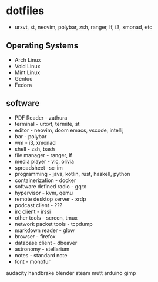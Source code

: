 # dotfiles

- urxvt, st, neovim, polybar, zsh, ranger, lf, i3, xmonad, etc

## Operating Systems 
- Arch Linux
- Void Linux
- Mint Linux
- Gentoo
- Fedora

## software
- PDF Reader - zathura
- terminal - urxvt, termite, st
- editor - neovim, doom emacs, vscode, intellij
- bar - polybar
- wm - i3, xmonad
- shell - zsh, bash
- file manager - ranger, lf
- media player - vlc, olivia
- spreadsheet -sc-im
- programming - java, kotlin, rust, haskell, python
- containerization - docker
- software defined radio - gqrx
- hypervisor - kvm, qemu
- remote desktop server - xrdp
- podcast client - ???
- irc client - irssi
- other tools - screen, tmux
- network packet tools - tcpdump
- markdown reader - glow
- browser - firefox
- database client - dbeaver
- astronomy - stellarium
- notes - standard note
- font - monofur


audacity
handbrake
blender
steam
mutt
arduino
gimp
